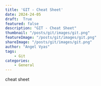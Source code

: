 ```yaml
---
title: 'GIT - Cheat Sheet'
date: 2024-24-05
draft:  True   
featured: false  
description: "GIT - Cheat Sheet"
thumbnail: "/posts/git/images/git.png"
featureImage: "/posts/git/images/git.png" 
shareImage: "/posts/git/images/git.png"
author: "Angel Vyas"
tags:
    - Git
categories:     
    - General
---
```



cheat sheet